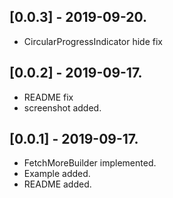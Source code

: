 ## [0.0.3] - 2019-09-20.

* CircularProgressIndicator hide fix

## [0.0.2] - 2019-09-17.

* README fix
* screenshot added.

## [0.0.1] - 2019-09-17.

* FetchMoreBuilder implemented.
* Example added.
* README added.
